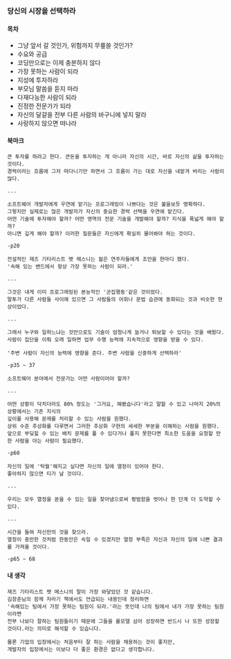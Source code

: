### 당신의 시장을 선택하라

#### 목차

- 그냥 앞서 갈 것인가, 위험까지 무릎쓸 것인가?
- 수요와 공급
- 코딩만으로는 이제 충분하지 않다
- 가장 못하는 사람이 되라
- 지성에 투자하라
- 부모님 말씀을 듣지 마라
- 다재다능한 사람이 되라
- 진정한 전문가가 되라
- 자신의 달걀을 전부 다른 사람의 바구니에 넣지 말라
- 사랑하지 않으면 떠나라

#### 북마크

```
큰 투자를 하려고 한다. 큰돈을 투자하는 게 아니라 자신의 시간, 바로 자신의 삶을 투자하는 것이다.
경력이라는 흐름에 그저 떠다니기만 하면서 그 흐름이 가는 대로 자신을 내맡겨 버리는 사람이 많다.

...

소프트웨어 개발자에게 우연에 맡기는 프로그래밍이 나쁘다는 것은 불을보듯 명확하다.
그렇지만 실제로는 많은 개발자가 자신의 중요한 경력 선택을 우연에 맡긴다.
어떤 기술에 투자해야 할까? 어떤 영역의 전문 기술을 개발해야 할까? 지식을 폭넓게 해야 할까?
아니면 깊게 해야 할까? 이러한 질문들은 자신에게 확실히 물어봐야 하는 것이다.

-p20
```

```
전설적인 재즈 기타리스트 팻 메스니는 젊은 연주자들에게 조언을 한마디 했다.
'속해 있는 밴드에서 항상 가장 못하는 사람이 되라.'

...

그것은 내게 이미 프로그래밍된 본능적인 '군집행동'같은 것이었다.
말투가 다른 사람들 사이에 있으면 그 사람들의 어휘나 문법 습관에 동화되는 것과 비슷한 현상이었다.

...

그래서 누구와 일하느냐는 것만으로도 기술이 엄청나게 늘거나 퇴보할 수 있다는 것을 배웠다.
사람이 집단을 이뤄 오래 일하면 업무 수행 능력에 지속적으로 영향을 받을 수 있다.

'주변 사람이 자신의 능력에 영향을 준다. 주변 사람을 신중하게 선택하라'

-p35 ~ 37
```

```
소프트웨어 분야에서 전문가는 어떤 사람이어야 할까?

...

어떤 상황이 닥치더라도 80% 정도는 '그거요, 해봤습니다'라고 말할 수 있고 나머지 20%의 상황에서는 기존 지식의
깊이를 사용해 문제를 처리할 수 있는 사람을 원했다.
상위 수준 추상화를 다루면서 그러한 추상화 구현의 세세한 부분을 이해하는 사람을 원했다.
앞으로 부딪힐 수 있는 배치 문제를 풀 수 있다거나 풀지 못한다면 최소한 도움을 요청할 만한 사람을 아는 사람이 필요했다.

-p60
```

```
자신의 일에 '탁월'해지고 싶다면 자신의 일에 열정이 있어야 한다.
좋아하지 않으면 티가 날 것이다.

...

우리는 모두 열정을 쏟을 수 있는 일을 찾아냄으로써 평범함을 벗어나 한 단계 더 도약할 수 있다.

...

시간을 들여 자신만의 것을 찾으라.
열정이 충만한 것처럼 한동안은 속일 수 있겠지만 열정 부족은 자신과 자신의 일에 나쁜 결과를 가져올 것이다.

-p65 ~ 68
```

#### 내 생각

```
재즈 기타리스트 팻 메스니의 말이 가장 와닿았던 것 같습니다.
김창준님의 함께 자라기 책에서도 언급되는 내용인데 정리하면
'속해있는 팀에서 가장 못하는 팀원이 되라.'라는 뜻인데 나의 팀에서 내가 가장 못하는 팀원이라면
전부 나보다 잘하는 팀원들이기 때문에 그들을 롤모델 삼아 성장하면 반드시 나 또한 성장할 것이다.라는 의미로 해석할 수 있습니다.

물론 기업의 입장에서는 처음부터 잘 하는 사람을 채용하는 것이 좋지만,
개발자의 입장에서는 이보다 더 좋은 환경은 없다고 생각합니다.
```
